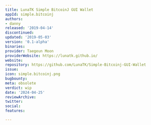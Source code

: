 ```yaml
---
title: LunaTK Simple BitcoinJ GUI Wallet
appId: simple.bitcoinj
authors:
- danny
released: '2019-04-14'
discontinued: 
updated: '2019-05-03'
version: '0.1-alpha'
binaries: 
provider: Taegeun Moon
providerWebsite: https://lunatk.github.io/
website: 
repository: https://github.com/LunaTK/Simple-Bitcoinj-GUI-Wallet
issue: 
icon: simple.bitcoinj.png
bugbounty: 
meta: obsolete
verdict: wip
date: '2024-04-25'
reviewArchive: 
twitter: 
social: 
features: 

---
```


